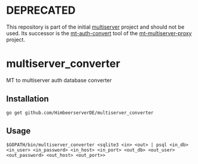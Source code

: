 # DEPRECATED
This repository is part of the initial [multiserver](https://github.com/HimbeerserverDE/multiserver) project
and should not be used. Its successor is the [mt-auth-convert](https://github.com/HimbeerserverDE/mt-multiserver-proxy/blob/main/doc/auth_backends.md#mt-auth-convert) tool
of the [mt-multiserver-proxy](https://github.com/HimbeerserverDE/mt-multiserver-proxy) project.

# multiserver_converter
MT to multiserver auth database converter

## Installation
`go get github.com/HimbeerserverDE/multiserver_converter`

## Usage
`$GOPATH/bin/multiserver_converter <sqlite3 <in> <out> | psql <in_db> <in_user> <in_password> <in_host> <in_port> <out_db> <out_user> <out_password> <out_host> <out_port>>`

